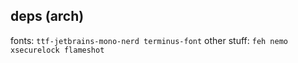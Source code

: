 ## deps (arch)

fonts: `ttf-jetbrains-mono-nerd terminus-font`
other stuff: `feh nemo xsecurelock flameshot`
